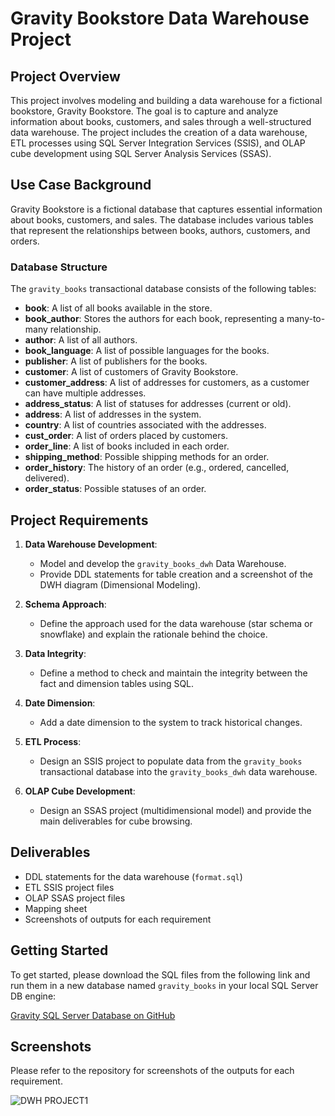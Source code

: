 # Gravity Bookstore Data Warehouse Project

## Project Overview

This project involves modeling and building a data warehouse for a fictional bookstore, Gravity Bookstore. The goal is to capture and analyze information about books, customers, and sales through a well-structured data warehouse. The project includes the creation of a data warehouse, ETL processes using SQL Server Integration Services (SSIS), and OLAP cube development using SQL Server Analysis Services (SSAS).

## Use Case Background

Gravity Bookstore is a fictional database that captures essential information about books, customers, and sales. The database includes various tables that represent the relationships between books, authors, customers, and orders.

### Database Structure

The `gravity_books` transactional database consists of the following tables:

- **book**: A list of all books available in the store.
- **book_author**: Stores the authors for each book, representing a many-to-many relationship.
- **author**: A list of all authors.
- **book_language**: A list of possible languages for the books.
- **publisher**: A list of publishers for the books.
- **customer**: A list of customers of Gravity Bookstore.
- **customer_address**: A list of addresses for customers, as a customer can have multiple addresses.
- **address_status**: A list of statuses for addresses (current or old).
- **address**: A list of addresses in the system.
- **country**: A list of countries associated with the addresses.
- **cust_order**: A list of orders placed by customers.
- **order_line**: A list of books included in each order.
- **shipping_method**: Possible shipping methods for an order.
- **order_history**: The history of an order (e.g., ordered, cancelled, delivered).
- **order_status**: Possible statuses of an order.

## Project Requirements

1. **Data Warehouse Development**: 
   - Model and develop the `gravity_books_dwh` Data Warehouse.
   - Provide DDL statements for table creation and a screenshot of the DWH diagram (Dimensional Modeling).

2. **Schema Approach**: 
   - Define the approach used for the data warehouse (star schema or snowflake) and explain the rationale behind the choice.

3. **Data Integrity**: 
   - Define a method to check and maintain the integrity between the fact and dimension tables using SQL.

4. **Date Dimension**: 
   - Add a date dimension to the system to track historical changes.

5. **ETL Process**: 
   - Design an SSIS project to populate data from the `gravity_books` transactional database into the `gravity_books_dwh` data warehouse.

6. **OLAP Cube Development**: 
   - Design an SSAS project (multidimensional model) and provide the main deliverables for cube browsing.

## Deliverables

- DDL statements for the data warehouse (`format.sql`)
- ETL SSIS project files
- OLAP SSAS project files
- Mapping sheet
- Screenshots of outputs for each requirement

## Getting Started

To get started, please download the SQL files from the following link and run them in a new database named `gravity_books` in your local SQL Server DB engine:

[Gravity SQL Server Database on GitHub](https://github.com/databasestar/sample_databases/sample_db_gravity/gravity_sqlserver)

## Screenshots

Please refer to the repository for screenshots of the outputs for each requirement.

![DWH PROJECT1](https://github.com/EssamHisham/GravityBooks-ETL-SSIS-SSAS-Project/blob/master/ScreenCaptures/DWH%20PROJECT1.jpeg?raw=true)
